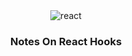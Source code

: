 <div align="center">
  

  <div>
    <img src="https://img.shields.io/badge/React-20232A?style=for-the-badge&logo=react&logoColor=61DAFB" alt="react" />
  </div>

  <h3 align="center">Notes On React Hooks</h3>

 
</div>




